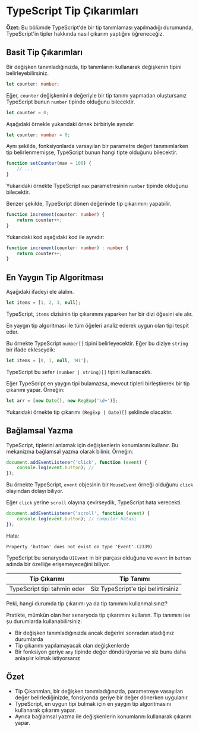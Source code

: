 # TypeScript Tip Çıkarımları

**Özet:** Bu bölümde TypeScript'de bir tip tanımlaması yapılmadığı durumunda, TypeScript'in tipler hakkında nasıl çıkarım yaptığını öğreneceğiz.

## Basit Tip Çıkarımları

Bir değişken tanımladığınızda, tip tanımlarını kullanarak değişkenin tipini belirleyebilirsiniz.

```ts
let counter: number;
```

Eğer, `counter` değişkenini `0` değeriyle bir tip tanımı yapmadan oluştursanız TypeScript bunun `number` tipinde olduğunu bilecektir.

```ts
let counter = 0;
```

Aşağıdaki örnekle yukarıdaki örnek birbiriyle aynıdır:

```ts
let counter: number = 0;
```

Aynı şekilde, fonksiyonlarda varsayılan bir parametre değeri tanımımlarken tip belirlenmemişse, TypeScript bunun hangi tipte olduğunu bilecektir.

```ts
function setCounter(max = 100) {
    // ...
}
```

Yukarıdaki örnekte TypeScript `max` parametresinin `number` tipinde olduğunu bilecektir.

Benzer şekilde, TypeScript dönen değerinde tip çıkarımını yapabilir.

```ts
function increment(counter: number) {
    return counter++;
}
```

Yukarıdaki kod aşağıdaki kod ile aynıdır:

```ts
function increment(counter: number) : number {
    return counter++;
}
```

## En Yaygın Tip Algoritması

Aşağıdaki ifadeyi ele alalım.

```ts
let items = [1, 2, 3, null];
```

TypeScript, `items` dizisinin tip çıkarımını yaparken her bir dizi öğesini ele alır. 

En yaygın tip algoritması ile tüm öğeleri analiz ederek uygun olan tipi tespit eder.

Bu örnekte TypeScript `number[]` tipini belirleyecektir. Eğer bu diziye `string` bir ifade ekleseydik:

```ts
let items = [0, 1, null, 'Hi'];
```

TypeScript bu sefer `(number | string)[]` tipini kullanacaktı.

Eğer TypeScript en yaygın tipi bulamazsa, mevcut tipleri birleştirerek bir tip çıkarımı yapar. Örneğin:

```ts
let arr = [new Date(), new RegExp('\d+')];
```

Yukarıdaki örnekte tip çıkarımı `(RegExp | Date)[]` şeklinde olacaktır.

## Bağlamsal Yazma

TypeScript, tiplerini anlamak için değişkenlerin konumlarını kullanır. Bu mekanizma bağlamsal yazma olarak bilinir. Örneğin:

```ts
document.addEventListener('click', function (event) {
    console.log(event.button); // 
});
```

Bu örnekte TypeScript, `event` objesinin bir `MouseEvent` örneği olduğunu `click` olayından dolayı biliyor.

Eğer `click` yerine `scroll` olayına çevirseydik, TypeScript hata verecekti.

```ts
document.addEventListener('scroll', function (event) {
    console.log(event.button); // compiler hatası
});
```

Hata:

```
Property 'button' does not exist on type 'Event'.(2339)
```

TypeScript bu senaryoda `UIEvent` in bir parçası olduğunu ve `event` in `button` adında bir özelliğe erişemeyeceğini biliyor. 

| Tip Çıkarımı | Tip Tanımı |
| -- | -- |
| TypeScript tipi tahmin eder | Siz TypeScript'e tipi belirtirsiniz |

Peki, hangi durumda tip çıkarımı ya da tip tanımını kullanmalısınız?

Pratikte, mümkün olan her senaryoda tip çıkarımını kullanın. Tip tanımını ise şu durumlarda kullanabilirsiniz:

- Bir değişken tanımladığınızda ancak değerini sonradan atadığınız durumlarda
- Tip çıkarımı yapılamayacak olan değişkenlerde
- Bir fonksiyon geriye `any` tipinde değer döndürüyorsa ve siz bunu daha anlaşılır kılmak istiyorsanız

## Özet

- Tip Çıkarımları, bir değişken tanımladığınızda, parametreye vasayılan değer belirlediğinizde, fonsiyonda geriye bir değer dönerken uygulanır.
- TypeScript, en uygun tipi bulmak için en yaygın tip algoritmasını kullanarak çıkarım yapar.
- Ayrıca bağlamsal yazma ile değişkenlerin konumlarını kullanarak çıkarım yapar.
